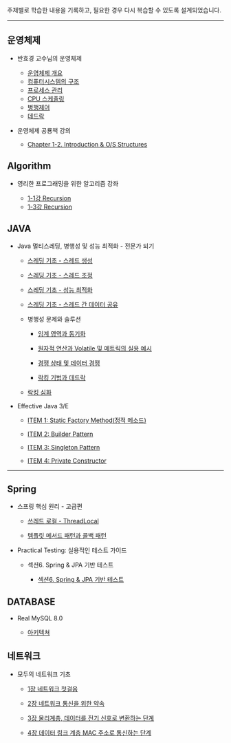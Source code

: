 주제별로 학습한 내용을 기록하고, 필요한 경우 다시 복습할 수 있도록 설계되었습니다.

---

## 운영체제

- 반효경 교수님의 운영체제

  - [운영체제 개요](./Operating-System/운영체제%20개요.md)
  - [컴퓨터시스템의 구조](./Operating-System/컴퓨터시스템의%20구조.md)
  - [프로세스 관리](./Operating-System/프로세스%20관리.md)
  - [CPU 스케줄링](./Operating-System/CPU%20스케줄링.md)
  - [병행제어](./Operating-System/병행제어.md)
  - [데드락](./Operating-System/데드락.md)

- 운영체제 공룡책 강의

  - [Chapter 1-2. Introduction & O/S Structures](./Operating-System/운영체제%20공룡책%20강의/Chapter%201-2.md)

## Algorithm

- 영리한 프로그래밍을 위한 알고리즘 강좌

  - [1-1강 Recursion](./Algorithm/순환/순환의%20개념과%20기본%20예제1.md)
  - [1-3강 Recursion](./Algorithm/순환/순환의%20개념과%20기본%20예제2.md)

## JAVA

- Java 멀티스레딩, 병행성 및 성능 최적화 - 전문가 되기

  - [스레딩 기초 - 스레드 생성](./JAVA/Java%20멀티스레딩,%20병행성%20및%20성능%20최적화%20-%20전문가%20되기/스레딩%20기초%20-%20스레드%20생성.md)
  - [스레딩 기초 - 스레드 조정](./JAVA/Java%20멀티스레딩,%20병행성%20및%20성능%20최적화%20-%20전문가%20되기/스레딩%20기초%20-%20스레드%20조정.md)

  - [스레딩 기초 - 성능 최적화](./JAVA/Java%20멀티스레딩,%20병행성%20및%20성능%20최적화%20-%20전문가%20되기/스레딩%20기초%20-%20성능%20최적화.md)

  - [스레딩 기초 - 스레드 간 데이터 공유](./JAVA/Java%20멀티스레딩,%20병행성%20및%20성능%20최적화%20-%20전문가%20되기/스레드%20간%20데이터%20공유.md)

  - 병행성 문제와 솔루션

    - [임계 영역과 동기화](./JAVA/Java%20멀티스레딩,%20병행성%20및%20성능%20최적화%20-%20전문가%20되기/병행성%20문제와%20솔루션.md)

    - [원자적 연산과 Volatile 및 메트릭의 실용 예시](/JAVA/Java%20멀티스레딩,%20병행성%20및%20성능%20최적화%20-%20전문가%20되기/원자적%20연산과%20Volatile%20및%20메트릭의%20실용%20예시.md)

    - [경쟁 상태 및 데이터 경쟁](/JAVA/Java%20멀티스레딩,%20병행성%20및%20성능%20최적화%20-%20전문가%20되기/경쟁%20상태%20및%20데이터%20경쟁.md)

    - [락킹 기법과 데드락](/JAVA/Java%20멀티스레딩,%20병행성%20및%20성능%20최적화%20-%20전문가%20되기/락킹%20기법과%20데드락.md)

  - [락킹 심화](./JAVA/Java%20멀티스레딩,%20병행성%20및%20성능%20최적화%20-%20전문가%20되기/락킹%20심화.md)

- Effective Java 3/E

  - [ITEM 1: Static Factory Method(정적 메소드)](<./JAVA/Effective%20Java%203/Static%20Factory%20Method(정적%20메소드).md>)

  - [ITEM 2: Builder Pattern](./JAVA/Effective%20Java%203/Builder%20Pattern.md)

  - [ITEM 3: Singleton Pattern](./JAVA/Effective%20Java%203/Singleton%20Pattern.md)

  - [ITEM 4: Private Constructor](./JAVA/Effective%20Java%203/Private%20Constructor.md)

---

## Spring

- 스프링 핵심 원리 - 고급편

  - [쓰레드 로컬 - ThreadLocal](./Spring/스프링%20핵심%20원리%20-%20고급편/쓰레드%20로컬%20-%20ThreadLocal.md)

  - [템플릿 메서드 패턴과 콜백 패턴](./Spring/스프링%20핵심%20원리%20-%20고급편/템플릿%20메서드%20패턴과%20콜백%20패턴.md)

- Practical Testing: 실용적인 테스트 가이드

  - 섹션6. Spring & JPA 기반 테스트

    - [섹션6. Spring & JPA 기반 테스트](./Test%20Code/Practical%20Testing%20실용적인%20테스트%20가이드/섹션%206.%20Spring%20&%20JPA%20기반%20테스트.md)

## DATABASE

- Real MySQL 8.0

  - [아키텍쳐](./Real-Mysql/아키텍쳐.md)

## 네트워크

- 모두의 네트워크 기초

  - [1장 네트워크 첫걸음](./Network/모두의%20네트워크%20기초/1장.md)
  - [2장 네트워크 통신을 위한 약속](./Network/모두의%20네트워크%20기초/2장%20네트워크%20통신을%20위한%20약속.md)
  - [3장 물리계층, 데이터를 전기 신호로 변환하는 단계](./Network/모두의%20네트워크%20기초/3장%20물리계층,%20데이터를%20전기%20신호로%20변환하는%20단계.md)

  - [4장 데이터 링크 계층 MAC 주소로 통신하는 단계](./Network/모두의%20네트워크%20기초/4장%20데이터%20링크%20계층%20MAC%20주소로%20통신하는%20단계.md)
